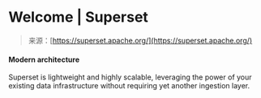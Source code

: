 <!--yml
category: 未分类
date: 2024-05-29 13:23:39
-->

# Welcome | Superset

> 来源：[https://superset.apache.org/](https://superset.apache.org/)

#### Modern architecture

Superset is lightweight and highly scalable, leveraging the power of your existing data infrastructure without requiring yet another ingestion layer.